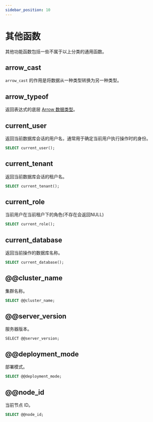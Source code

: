 ```yaml
---
sidebar_position: 10
---
```


# 其他函数

其他功能函数包括一些不属于以上分类的通用函数。

## arrow_cast

`arrow_cast` 的作用是将数据从一种类型转换为另一种类型。

## arrow_typeof

返回表达式的底层 [Arrow 数据类型](../data_type#支持的-arrow-类型)。

## current_user

返回当前数据库会话的用户名，通常用于确定当前用户执行操作时的身份。

```sql
SELECT current_user();
```

## current_tenant

返回当前数据库会话的租户名。

```sql
SELECT current_tenant();
```

## current_role

当前用户在当前租户下的角色(不存在会返回NULL)

```sql
SELECT current_role();
```

## current_database

返回当前操作的数据库名称。

```sql
SELECT current_database();
```

## @@cluster_name

集群名称。

```sql
SELECT @@cluster_name;
```

## @@server_version

服务器版本。

```
SELECT @@server_version;
```

## @@deployment_mode

部署模式。

```sql
SELECT @@deployment_mode;
```

## @@node_id

当前节点 ID。

```sql
SELECT @@node_id;
```


